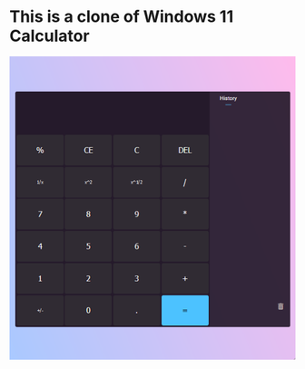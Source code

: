 # This is a clone of Windows 11 Calculator

![MarineGEO circle logo](/product-image/calculator.png "MarineGEO logo")
